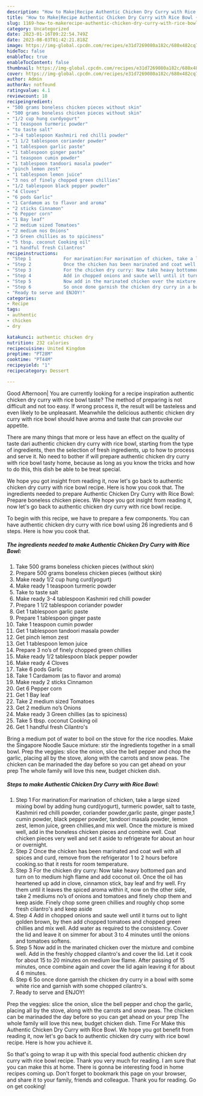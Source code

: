 ```yaml
---
description: "How to Make|Recipe Authentic Chicken Dry Curry with Rice Bowl {That is Special"
title: "How to Make|Recipe Authentic Chicken Dry Curry with Rice Bowl {That is Special"
slug: 1169-how-to-makerecipe-authentic-chicken-dry-curry-with-rice-bowl-that-is-special
category: Uncategorized
date: 2023-01-16T09:22:54.749Z
date: 2023-08-03T01:42:21.818Z
image: https://img-global.cpcdn.com/recipes/e31d7269080a182c/680x482cq70/authentic-chicken-dry-curry-with-rice-bowl-recipe-main-photo.jpg
hideToc: false
enableToc: true
enableTocContent: false
thumbnail: https://img-global.cpcdn.com/recipes/e31d7269080a182c/680x482cq70/authentic-chicken-dry-curry-with-rice-bowl-recipe-main-photo.jpg
cover: https://img-global.cpcdn.com/recipes/e31d7269080a182c/680x482cq70/authentic-chicken-dry-curry-with-rice-bowl-recipe-main-photo.jpg
author: Admin
authorAv: notfound
ratingvalue: 4.1
reviewcount: 18
recipeingredient:
- "500 grams boneless chicken pieces without skin"
- "500 grams boneless chicken pieces without skin"
- "1/2 cup hung curdyogurt"
- "1 teaspoon turmeric powder"
- "to taste salt"
- "3-4 tablespoon Kashmiri red chilli powder"
- "1 1/2 tablespoon coriander powder"
- "1 tablespoon garlic paste"
- "1 tablespoon ginger paste"
- "1 teaspoon cumin powder"
- "1 tablespoon tandoori masala powder"
- "pinch lemon zest"
- "1 tablespoon lemon juice"
- "3 nos of finely chopped green chillies"
- "1/2 tablespoon black pepper powder"
- "4 Cloves"
- "6 pods Garlic"
- "1 Cardamom as to flavor and aroma"
- "2 sticks Cinnamon"
- "6 Pepper corn"
- "1 Bay leaf"
- "2 medium sized Tomatoes"
- "2 medium nos Onions"
- "3 Green chillies as to spiciness"
- "5 tbsp. coconut Cooking oil"
- "1 handful fresh Cilantros"
recipeinstructions:
- "Step 1            For marination:For marination of chicken, take a large sized mixing bowl by adding hung curd(yogurt), turmeric powder, salt to taste, Kashmiri red chilli powder, coriander powder,garlic paste, ginger paste,1 cumin powder, black pepper powder, tandoori masala powder, lemon zest, lemon juice, green chillies,and mix well. Once the mixture is mixed well, add in the boneless chicken pieces and combine well. Coat chicken pieces very well and set it aside to refrigerate for about an hour or overnight."
- "Step 2            Once the chicken has been marinated and coat well with all spices and curd, remove from the refrigerator 1 to 2 hours before cooking.so that it rests for room temperature."
- "Step 3            For the chicken dry curry: Now take heavy bottomed pan and turn on to medium high flame and add coconut oil. Once the oil has heartened up add in clove, cinnamon stick, bay leaf and fry well. Fry them until it leaves the spiced aroma within it, now on the other side, take 2 mediums no’s of onions and tomatoes and finely chop them and keep aside. Finely chop some green chillies and roughly chop some fresh cilantro&#39;s and keep aside"
- "Step 4            Add in chopped onions and saute well until it turns out to light golden brown, by then add chopped tomatoes and chopped green chillies and mix well. Add water as required to the consistency. Cover the lid and leave it on simmer for about 3 to 4 minutes until the onions and tomatoes softens."
- "Step 5            Now add in the marinated chicken over the mixture and combine well. Add in the freshly chopped cilantro&#39;s and cover the lid. Let it cook for about 15 to 20 minutes on medium low flame. After passing of 15 minutes, once combine again and cover the lid again leaving it for about 4 6 minutes."
- "Step 6            So once done garnish the chicken dry curry in a bowl with some white rice and garnish with some chopped cilantro&#39;s."
- "Ready to serve and ENJOY!"
categories:
- Recipe
tags:
- authentic
- chicken
- dry

katakunci: authentic chicken dry 
nutrition: 232 calories
recipecuisine: United Kingdom
preptime: "PT28M"
cooktime: "PT44M"
recipeyield: "1"
recipecategory: Dessert

---
```



Good Afternoon| You are currently looking for a recipe inspiration authentic chicken dry curry with rice bowl taste? The method of preparing is not difficult and not too easy. If wrong process it, the result will be tasteless and even likely to be unpleasant. Meanwhile the delicious authentic chicken dry curry with rice bowl should have aroma and taste that can provoke our appetite.






There are many things that more or less have an effect on the quality of taste dari authentic chicken dry curry with rice bowl, starting from the type of ingredients, then the selection of fresh ingredients, up to how to process and serve it. No need to bother if will prepare authentic chicken dry curry with rice bowl tasty home, because as long as you know the tricks and how to do this, this dish be able to be treat special.


We hope you got insight from reading it, now let&#39;s go back to authentic chicken dry curry with rice bowl recipe. Here is how you cook that. The ingredients needed to prepare Authentic Chicken Dry Curry with Rice Bowl: Prepare boneless chicken pieces. We hope you got insight from reading it, now let&#39;s go back to authentic chicken dry curry with rice bowl recipe.


To begin with this recipe, we have to prepare a few components. You can have authentic chicken dry curry with rice bowl using 26 ingredients and 6 steps. Here is how you cook that.

<!--inarticleads1-->

##### The ingredients needed to make Authentic Chicken Dry Curry with Rice Bowl:

1. Take 500 grams boneless chicken pieces (without skin)
1. Prepare 500 grams boneless chicken pieces (without skin)
1. Make ready 1/2 cup hung curd(yogurt)
1. Make ready 1 teaspoon turmeric powder
1. Take to taste salt
1. Make ready 3-4 tablespoon Kashmiri red chilli powder
1. Prepare 1 1/2 tablespoon coriander powder
1. Get 1 tablespoon garlic paste
1. Prepare 1 tablespoon ginger paste
1. Take 1 teaspoon cumin powder
1. Get 1 tablespoon tandoori masala powder
1. Get pinch lemon zest
1. Get 1 tablespoon lemon juice
1. Prepare 3 no’s of finely chopped green chillies
1. Make ready 1/2 tablespoon black pepper powder
1. Make ready 4 Cloves
1. Take 6 pods Garlic
1. Take 1 Cardamom (as to flavor and aroma)
1. Make ready 2 sticks Cinnamon
1. Get 6 Pepper corn
1. Get 1 Bay leaf
1. Take 2 medium sized Tomatoes
1. Get 2 medium no’s Onions
1. Make ready 3 Green chillies (as to spiciness)
1. Take 5 tbsp. coconut Cooking oil
1. Get 1 handful fresh Cilantro&#39;s


Bring a medium pot of water to boil on the stove for the rice noodles. Make the Singapore Noodle Sauce mixture: stir the ingredients together in a small bowl. Prep the veggies: slice the onion, slice the bell pepper and chop the garlic, placing all by the stove, along with the carrots and snow peas. The chicken can be marinaded the day before so you can get ahead on your prep The whole family will love this new, budget chicken dish. 

<!--inarticleads2-->

##### Steps to make Authentic Chicken Dry Curry with Rice Bowl:

1. Step 1            For marination:For marination of chicken, take a large sized mixing bowl by adding hung curd(yogurt), turmeric powder, salt to taste, Kashmiri red chilli powder, coriander powder,garlic paste, ginger paste,1 cumin powder, black pepper powder, tandoori masala powder, lemon zest, lemon juice, green chillies,and mix well. Once the mixture is mixed well, add in the boneless chicken pieces and combine well. Coat chicken pieces very well and set it aside to refrigerate for about an hour or overnight.
1. Step 2            Once the chicken has been marinated and coat well with all spices and curd, remove from the refrigerator 1 to 2 hours before cooking.so that it rests for room temperature.
1. Step 3            For the chicken dry curry: Now take heavy bottomed pan and turn on to medium high flame and add coconut oil. Once the oil has heartened up add in clove, cinnamon stick, bay leaf and fry well. Fry them until it leaves the spiced aroma within it, now on the other side, take 2 mediums no’s of onions and tomatoes and finely chop them and keep aside. Finely chop some green chillies and roughly chop some fresh cilantro&#39;s and keep aside
1. Step 4            Add in chopped onions and saute well until it turns out to light golden brown, by then add chopped tomatoes and chopped green chillies and mix well. Add water as required to the consistency. Cover the lid and leave it on simmer for about 3 to 4 minutes until the onions and tomatoes softens.
1. Step 5            Now add in the marinated chicken over the mixture and combine well. Add in the freshly chopped cilantro&#39;s and cover the lid. Let it cook for about 15 to 20 minutes on medium low flame. After passing of 15 minutes, once combine again and cover the lid again leaving it for about 4 6 minutes.
1. Step 6            So once done garnish the chicken dry curry in a bowl with some white rice and garnish with some chopped cilantro&#39;s.
1. Ready to serve and ENJOY!

Prep the veggies: slice the onion, slice the bell pepper and chop the garlic, placing all by the stove, along with the carrots and snow peas. The chicken can be marinaded the day before so you can get ahead on your prep The whole family will love this new, budget chicken dish. Time For Make this Authentic Chicken Dry Curry with Rice Bowl. We hope you got benefit from reading it, now let&#39;s go back to authentic chicken dry curry with rice bowl recipe. Here is how you achieve it. 

So that's going to wrap it up with this special food authentic chicken dry curry with rice bowl recipe. Thank you very much for reading. I am sure that you can make this at home. There is gonna be interesting food in home recipes coming up. Don't forget to bookmark this page on your browser, and share it to your family, friends and colleague. Thank you for reading. Go on get cooking!
